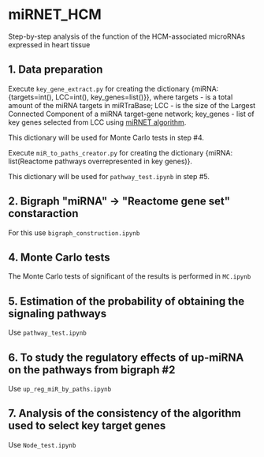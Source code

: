 # miRNET_HCM

Step-by-step analysis of the function of the HCM-associated microRNAs expressed in heart tissue

## 1. Data preparation

Execute `key_gene_extract.py` for creating the dictionary {miRNA: {targets=int(), LCC=int(), key_genes=list()}}, where targets - is a total amount of the miRNA targets in miRTraBase; LCC - is the size of the Largest Connected Component of a miRNA target-gene  network; key_genes - list of key genes selected from LCC using [miRNET algorithm](https://pubmed.ncbi.nlm.nih.gov/33352947/).

This dictionary will be used for Monte Carlo tests in step #4.

Execute `miR_to_paths_creator.py` for creating the dictionary {miRNA: list(Reactome pathways overrepresented in key genes)}.

This dictionary will be used for `pathway_test.ipynb` in step #5.

## 2. Bigraph "miRNA" -> "Reactome gene set" constaraction

For this use `bigraph_construction.ipynb`

## 4. Monte Carlo tests

The Monte Carlo tests of significant of the results is performed in `MC.ipynb`

## 5. Estimation of the probability of obtaining the signaling pathways

Use `pathway_test.ipynb`

## 6. To study the regulatory effects of up-miRNA on the pathways from bigraph #2

Use `up_reg_miR_by_paths.ipynb`

## 7. Analysis of the consistency of the algorithm used to select key target genes 

Use `Node_test.ipynb`